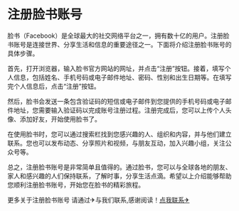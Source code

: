 # 注册脸书账号

脸书（Facebook）是全球最大的社交网络平台之一，拥有数十亿的用户。注册脸书账号是连接世界、分享生活和信息的重要途径之一。下面将介绍注册脸书账号的具体步骤。

首先，打开浏览器，输入脸书官方网站的网址，并点击“注册”按钮。接着，填写个人信息，包括姓名、手机号码或电子邮件地址、密码、性别和出生日期等。在填写完个人信息后，点击“注册”按钮。

然后，脸书会发送一条包含验证码的短信或电子邮件到您提供的手机号码或电子邮件地址，您需要输入验证码以完成账号注册过程。注册完成后，您可以上传个人头像、添加好友，开始使用脸书了。

在使用脸书时，您可以通过搜索栏找到您感兴趣的人、组织和内容，并与他们建立联系。您也可以发布动态、分享照片和视频，与朋友互动，加入兴趣小组，关注公众号等。

总之，注册脸书账号是非常简单且值得的。通过脸书，您可以与全球各地的朋友、家人和感兴趣的人们保持联系，了解时事，分享生活点滴。希望以上介绍能够帮助您顺利注册脸书账号，开始您在脸书的精彩旅程。

更多关于注册脸书账号 请通过✈与我们联系,感谢阅读！[点我联系✈](https://web.k02.cc)
